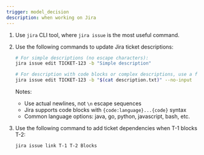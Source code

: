 ```yaml
---
trigger: model_decision
description: when working on Jira
---
```


1. Use `jira` CLI tool, where `jira issue` is the most useful command.
2. Use the following commands to update Jira ticket descriptions:

   ```sh
   # For simple descriptions (no escape characters):
   jira issue edit TICKET-123 -b "Simple description"

   # For description with code blocks or complex descriptions, use a file:
   jira issue edit TICKET-123 -b "$(cat description.txt)" --no-input
   ```

   Notes:
   - Use actual newlines, not `\n` escape sequences
   - Jira supports code blocks with `{code:language}...{code}` syntax
   - Common language options: java, go, python, javascript, bash, etc.
3. Use the following command to add ticket dependencies when T-1 blocks T-2:

   ```sh
   jira issue link T-1 T-2 Blocks
   ```

